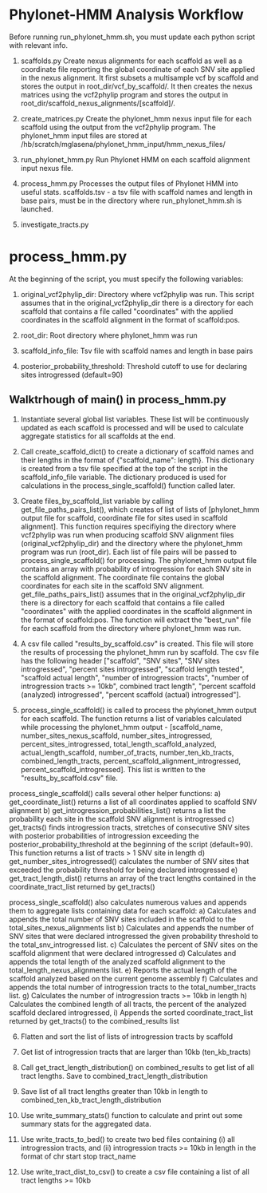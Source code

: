 # Phylonet-HMM Analysis Workflow

Before running run_phylonet_hmm.sh, you must update each python script with relevant info. 

1) scaffolds.py 
Create nexus alignments for each scaffold as well as a coordinate file reporting the global coordinate of each SNV site applied in the nexus alignment. It first subsets a multisample vcf by scaffold and stores the output in root_dir/vcf_by_scaffold/. It then creates the nexus matrices using the vcf2phylip program and stores the output in root_dir/scaffold_nexus_alignments/[scaffold]/.

2) create_matrices.py 
Create the phylonet_hmm nexus input file for each scaffold using the output from the vcf2phylip program. The phylonet_hmm input files are stored at /hb/scratch/mglasena/phylonet_hmm_input/hmm_nexus_files/

3) run_phylonet_hmm.py 
Run Phylonet HMM on each scaffold alignment input nexus file. 

4) process_hmm.py 
Processes the output files of Phylonet HMM into useful stats. scaffolds.tsv - a tsv file with scaffold names and length in base pairs, must be in the directory where run_phylonet_hmm.sh is launched. 

5) investigate_tracts.py

# process_hmm.py 

At the beginning of the script, you must specify the following variables:

1) original_vcf2phylip_dir: Directory where vcf2phylip was run. This script assumes that in the original_vcf2phylip_dir there is a directory for each scaffold that contains a file called "coordinates" with the applied coordinates in the scaffold alignment in the format of scaffold:pos.

2) root_dir: Root directory where phylonet_hmm was run

3) scaffold_info_file: Tsv file with scaffold names and length in base pairs

4) posterior_probability_threshold: Threshold cutoff to use for declaring sites introgressed (default=90)

## Walktrhough of main() in process_hmm.py

1) Instantiate several global list variables. These list will be continuously updated as each scaffold is processed and will be used to calculate aggregate statistics for all scaffolds at the end. 

2) Call create_scaffold_dict() to create a dictionary of scaffold names and their lengths in the format of {"scaffold_name": length}. This dictionary is created from a tsv file specified at the top of the script in the scaffold_info_file variable. The dictionary produced is used for calculations in the process_single_scaffold() function called later. 

3) Create files_by_scaffold_list variable by calling get_file_paths_pairs_list(), which creates of list of lists of [phylonet_hmm output file for scaffold, coordinate file for sites used in scaffold alignment]. This function requires specifiying the directory where vcf2phylip was run when producing scaffold SNV alignment files (original_vcf2phylip_dir) and the directory where the phylonet_hmm program was run (root_dir). Each list of file pairs will be passed to process_single_scaffold() for processing. The phylonet_hmm output file contains an array with probability of introgression for each SNV site in the scaffold alignment. The coordinate file contains the global coordinates for each site in the scaffold SNV alignment. get_file_paths_pairs_list() assumes that in the original_vcf2phylip_dir there is a directory for each scaffold that contains a file called "coordinates" with the applied coordinates in the scaffold alignment in the format of scaffold:pos. The function will extract the "best_run" file for each scaffold from the directory where phylonet_hmm was run. 

4) A csv file called "results_by_scaffold.csv" is created. This file will store the results of processing the phylonet_hmm run by scaffold. The csv file has the following header ["scaffold", "SNV sites", "SNV sites introgressed", "percent sites introgressed", "scaffold length tested", "scaffold actual length", "number of introgression tracts", "number of introgression tracts >= 10kb", combined tract length", "percent scaffold (analyzed) introgressed", "percent scaffold (actual) introgressed"]. 

5) process_single_scaffold() is called to process the phylonet_hmm output for each scaffold. The function returns a list of variables calculated while processing the phylonet_hmm output - [scaffold_name, number_sites_nexus_scaffold, number_sites_introgressed, percent_sites_introgressed, total_length_scaffold_analyzed, actual_length_scaffold, number_of_tracts, number_ten_kb_tracts, combined_length_tracts, percent_scaffold_alignment_introgressed, percent_scaffold_introgressed]. This list is written to the "results_by_scaffold.csv" file.

  process_single_scaffold() calls several other helper functions:
    a) get_coordinate_list() returns a list of all coordinates applied to scaffold SNV alignment 
    b) get_introgression_probabilities_list() returns a list the probability each site in the scaffold SNV alignment is introgressed
    c) get_tracts() finds introgression tracts, stretches of consecutive SNV sites with posterior probabilities of introgression exceeding the posterior_probability_threshold at the beginning of the script (default=90). This function returns a list of tracts > 1 SNV site in length
    d) get_number_sites_introgressed() calculates the number of SNV sites that exceeded the probability threshold for being declared introgressed
    e) get_tract_length_dist() returns an array of the tract lengths contained in the coordinate_tract_list returned by get_tracts()

  process_single_scaffold() also calculates numerous values and appends them to aggregate lists containing data for each scaffold:
    a) Calculates and appends the total number of SNV sites included in the scaffold to the total_sites_nexus_alignments list
    b) Calculates and appends the number of SNV sites that were declared introgressed the given probability threshold to the total_snv_introgressed list.
    c) Calculates the percent of SNV sites on the scaffold alignment that were declared introgressed
    d) Calculates and appends the total length of the analyzed scaffold alignment to the total_length_nexus_alignments list.
    e) Reports the actual length of the scaffold analyzed based on the current genome assembly
    f) Calculates and appends the total number of introgression tracts to the total_number_tracts list.
    g) Calculates the number of introgression tracts >= 10kb in length
    h) Calculates the combined length of all tracts, the percent of the analyzed scaffold declared introgressed, 
    i) Appends the sorted coordinate_tract_list returned by get_tracts() to the combined_results list

6) Flatten and sort the list of lists of introgression tracts by scaffold

7) Get list of introgression tracts that are larger than 10kb (ten_kb_tracts)

8) Call get_tract_length_distribution() on combined_results to get list of all tract lengths. Save to combined_tract_length_distribution

9) Save list of all tract lengths greater than 10kb in length to combined_ten_kb_tract_length_distribution

10) Use write_summary_stats() function to calculate and print out some summary stats for the aggregated data. 

11) Use write_tracts_to_bed() to create two bed files containing (i) all introgression tracts, and (ii) introgression tracts >= 10kb in length in the format of chr start stop tract_name

12) Use write_tract_dist_to_csv() to create a csv file containing a list of all tract lengths >= 10kb
